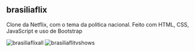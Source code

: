 ## brasiliaflix

Clone da Netflix, com o tema da política nacional. Feito com HTML, CSS, JavaScript e uso de Bootstrap

![brasiliaflixall](https://user-images.githubusercontent.com/86062383/149684270-b12e6e7c-a1fd-4629-8741-d2b2db431f07.jpeg)
![brasiliaflitvshows](https://user-images.githubusercontent.com/86062383/149684269-4e7cb06a-43cc-44e5-84c7-7b52e179059c.jpeg)
